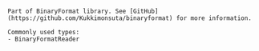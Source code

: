 ~~~~# BinaryFormat [![NuGet Badge](https://img.shields.io/nuget/v/binaryformat?logo=nuget)](https://www.nuget.org/packages/binaryformat/)

Part of BinaryFormat library. See [GitHub](https://github.com/Kukkimonsuta/binaryformat) for more information.

Commonly used types:
- BinaryFormatReader
